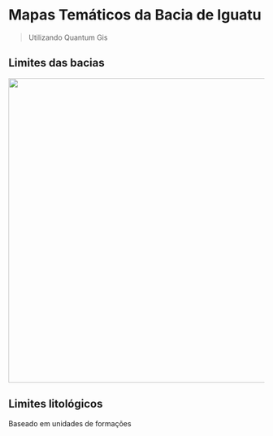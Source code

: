 # Mapas Temáticos da Bacia de Iguatu
> Utilizando Quantum Gis

## Limites das bacias

<img src='https://github.com/arturbenevides/Magnetotelurico/blob/master/Bacia%20do%20Iguatu/Figs/bacia_iguatu_perfis.png' width=600>

## Limites litológicos

Baseado em unidades de formações
